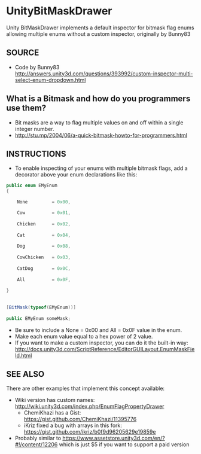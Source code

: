 # UnityBitMaskDrawer
Unity BitMaskDrawer implements a default inspector for bitmask flag enums allowing multiple enums without a custom inspector, originally by Bunny83

## SOURCE
* Code by Bunny83 http://answers.unity3d.com/questions/393992/custom-inspector-multi-select-enum-dropdown.html

## What is a Bitmask and how do you programmers use them?
* Bit masks are a way to flag multiple values on and off within a single integer number.
* http://stu.mp/2004/06/a-quick-bitmask-howto-for-programmers.html

## INSTRUCTIONS
* To enable inspecting of your enums with multiple bitmask flags, add a decorator above your enum declarations like this:

```cs
public enum EMyEnum
{

	None         = 0x00,

	Cow          = 0x01,
		
	Chicken      = 0x02,
		
	Cat          = 0x04,
		
	Dog          = 0x08,
		
	CowChicken   = 0x03,
		
	CatDog       = 0x0C,
		
	All          = 0x0F,
	
}
	
	
[BitMask(typeof(EMyEnum))]
	
public EMyEnum someMask;
```

* Be sure to include a None = 0x00 and All = 0x0F value in the enum.
* Make each enum value equal to a hex power of 2 value.
* If you want to make a custom inspector, you can do it the built-in way: http://docs.unity3d.com/ScriptReference/EditorGUILayout.EnumMaskField.html

## SEE ALSO
There are other examples that implement this concept available:
* Wiki version has custom names: http://wiki.unity3d.com/index.php/EnumFlagPropertyDrawer
	* ChemiKhazi has a Gist: https://gist.github.com/ChemiKhazi/11395776
	* iKriz fixed a bug with arrays in this fork: https://gist.github.com/ikriz/b0f9d96205629e19859e
* Probably similar to https://www.assetstore.unity3d.com/en/?#!/content/12206 which is just $5 if you want to support a paid version
